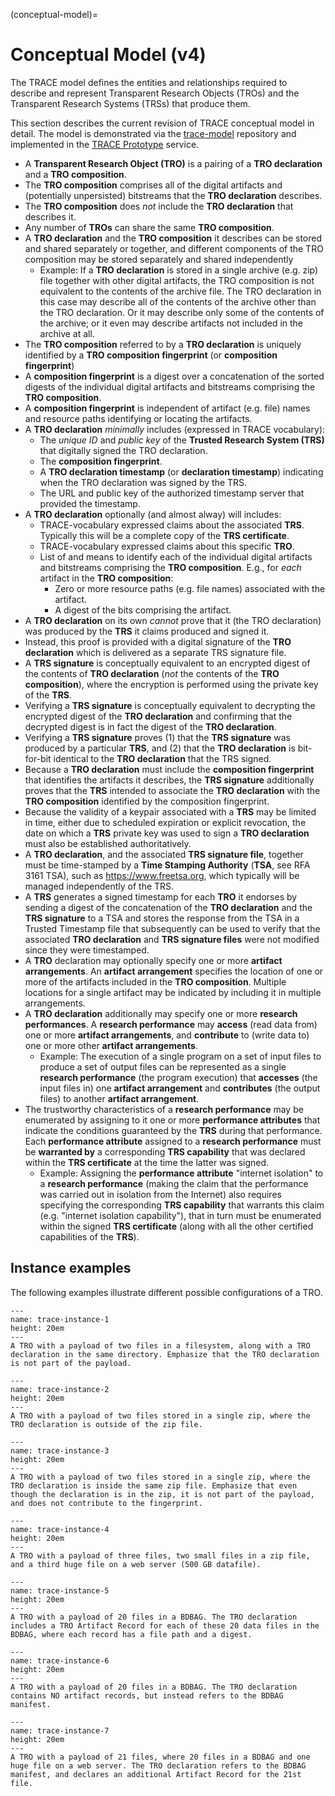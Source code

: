 (conceptual-model)=
# Conceptual Model (v4)

The TRACE model defines the entities and relationships required to describe and
represent Transparent Research Objects (TROs) and the Transparent Research
Systems (TRSs) that produce them.

This section describes the current revision of TRACE conceptual model in detail.
The model is demonstrated via the
[trace-model](https://github.com/transparency-certified/trace-model) repository
and implemented in the [TRACE Prototype](trace-prototype) service.

* A **Transparent Research Object (TRO)** is a pairing of a **TRO declaration** and a **TRO composition**.
* The **TRO composition** comprises all of the digital artifacts and (potentially unpersisted) bitstreams that the **TRO declaration** describes. 
* The **TRO composition** does *not* include the **TRO declaration** that describes it.
* Any number of **TROs** can share the same **TRO composition**.
* A **TRO declaration** and the **TRO composition** it describes can be stored and shared separately or together, and different components of the TRO composition may be stored separately and shared independently
  * Example: If a **TRO declaration** is stored in a single archive (e.g. zip) file together with other digital artifacts, the TRO composition is not equivalent to the contents of the archive file. The TRO declaration in this case may describe all of the contents of the archive other than the TRO declaration. Or it may describe only some of the contents of the archive; or it even may describe artifacts not included in the archive at all.
* The **TRO composition** referred to by a **TRO declaration** is uniquely
  identified by a **TRO composition fingerprint** (or **composition fingerprint**)
* A **composition fingerprint** is a digest over a concatenation of the sorted digests of the individual digital artifacts and bitstreams comprising the **TRO composition**.
* A **composition fingerprint** is independent of artifact (e.g. file) names and resource paths identifying or locating the artifacts.
* A **TRO declaration** *minimally* includes (expressed in TRACE vocabulary):
  * The *unique ID* and *public key* of the **Trusted Research System (TRS)** that digitally signed the TRO declaration.
  * The **composition fingerprint**.
  * A **TRO declaration timestamp** (or **declaration timestamp**) indicating when the TRO declaration was signed by the TRS. 
  * The URL and public key of the authorized timestamp server that provided the timestamp. 
* A **TRO declaration** optionally (and almost alway) will includes:
  * TRACE-vocabulary expressed claims about the associated **TRS**. Typically this will be a complete copy of the **TRS certificate**.
  * TRACE-vocabulary expressed claims about this specific **TRO**.
  * List of and means to identify each of the  individual digital artifacts and bitstreams comprising the **TRO composition**. E.g., for *each* artifact in the **TRO composition**:
    * Zero or more resource paths (e.g. file names) associated with the artifact.
    * A digest of the bits comprising the artifact.
* A **TRO declaration** on its own *cannot* prove that it (the TRO declaration) was produced by the **TRS** it claims produced and signed it. 
* Instead, this proof is provided with a digital signature of the **TRO declaration** which is delivered as a separate TRS signature file.
* A **TRS signature** is conceptually equivalent to an encrypted digest of the contents of **TRO declaration** (*not* the contents of the **TRO composition**), where the encryption is performed using the private key of the **TRS**. 
* Verifying a **TRS signature** is conceptually equivalent to decrypting the encrypted digest of the **TRO declaration** and confirming that the decrypted digest is in fact the digest of the **TRO declaration**.
* Verifying a **TRS signature** proves (1) that the **TRS signature** was produced by a particular **TRS**, and (2) that the **TRO declaration** is bit-for-bit identical to the **TRO declaration** that the TRS signed.
* Because a **TRO declaration** must include the **composition fingerprint** that identifies the artifacts it describes, the **TRS signature** additionally proves that the **TRS** intended to associate the **TRO declaration** with the **TRO composition** identified by the composition fingerprint. 
* Because the validity of a keypair associated with a **TRS** may be limited in time, either due to scheduled expiration or explicit revocation, the date on  which a **TRS** private key was used to sign a **TRO declaration** must also be established authoritatively.
* A **TRO declaration**, and the associated **TRS signature file**, together must be time-stamped by a **Time Stamping Authority** (**TSA**, see RFA 3161 TSA), such as https://www.freetsa.org, which typically will be managed independently of the TRS.
* A **TRS** generates a signed timestamp for each **TRO** it endorses by sending a digest of the concatenation of the **TRO declaration** and the **TRS signature** to a TSA and stores the response from the TSA in a Trusted Timestamp file that subsequently can be used to verify that the associated **TRO declaration** and **TRS signature files** were not modified since they were timestamped.
* A **TRO** declaration may optionally specify one or more **artifact arrangements**.  An **artifact arrangement** specifies the location of one or more of the artifacts included in the **TRO composition**. Multiple locations for a single artifact may be indicated by including it in multiple arrangements. 
* A **TRO declaration** additionally may specify one or more **research performances**.
A **research performance** may **access** (read data from) one or more **artifact arrangements**, and **contribute** to (write data to) one or more other **artifact arrangements**.
  * Example: The execution of a single program on a set of input files to produce a set of output files can be represented as a single **research performance** (the program execution) that **accesses** (the input files in) one **artifact arrangement** and **contributes** (the output files) to another **artifact arrangement**.
* The trustworthy characteristics of a **research performance** may be enumerated by assigning to it one or more **performance attributes** that indicate the conditions guaranteed by the **TRS** during that performance.  Each **performance attribute** assigned to a **research performance** must be **warranted by** a corresponding **TRS capability** that was declared within the **TRS certificate** at the time the latter was signed.
  * Example:  Assigning the **performance attribute** "internet isolation" to a **research performance** (making the claim that the performance was carried out in isolation from the Internet) also requires specifying the corresponding **TRS capability** that warrants this claim (e.g. "internet isolation capability"), that in turn must be enumerated within the signed **TRS certificate** (along with all the other certified capabilities of the **TRS**). 

## Instance examples

The following examples illustrate different possible configurations of a TRO. 

```{figure} images/trace-instance-1.png
---
name: trace-instance-1
height: 20em
---
A TRO with a payload of two files in a filesystem, along with a TRO declaration in the same directory. Emphasize that the TRO declaration is not part of the payload.
```

```{figure} images/trace-instance-2.png
---
name: trace-instance-2
height: 20em
---
A TRO with a payload of two files stored in a single zip, where the TRO declaration is outside of the zip file.
```

```{figure} images/trace-instance-3.png
---
name: trace-instance-3
height: 20em
---
A TRO with a payload of two files stored in a single zip, where the TRO declaration is inside the same zip file. Emphasize that even though the declaration is in the zip, it is not part of the payload, and does not contribute to the fingerprint.
```

```{figure} images/trace-instance-4.png
---
name: trace-instance-4
height: 20em
---
A TRO with a payload of three files, two small files in a zip file, and a third huge file on a web server (500 GB datafile).
```

```{figure} images/trace-instance-5.png
---
name: trace-instance-5
height: 20em
---
A TRO with a payload of 20 files in a BDBAG. The TRO declaration includes a TRO Artifact Record for each of these 20 data files in the BDBAG, where each record has a file path and a digest.
```

```{figure} images/trace-instance-6.png
---
name: trace-instance-6
height: 20em
---
A TRO with a payload of 20 files in a BDBAG. The TRO declaration contains NO artifact records, but instead refers to the BDBAG manifest.
```

```{figure} images/trace-instance-7.png
---
name: trace-instance-7
height: 20em
---
A TRO with a payload of 21 files, where 20 files in a BDBAG and one huge file on a web server. The TRO declaration refers to the BDBAG manifest, and declares an additional Artifact Record for the 21st file.
```
